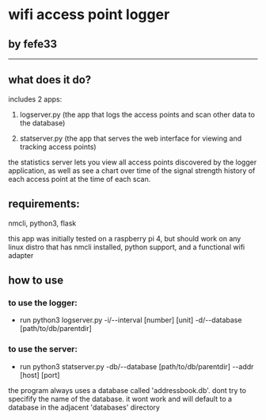 <h1>wifi access point logger</h1>
<h2>by fefe33</h2>
<hr>
<h2>what does it do?</h2>
<p>includes 2 apps:</p>
<ol>
  <li><p>logserver.py (the app that logs the access points and scan other data to the database)</p></li>
  <li><p>statserver.py (the app that serves the web interface for viewing and tracking access points)</p></li>
</ol>
<p>the statistics server lets you view all access points discovered by the logger application, as well as see a chart over time of the signal strength history of each access point at the time of each scan.</p>

<h2>requirements:</h2>
<p>nmcli, python3, flask</p>
<p>this app was initially tested on a raspberry pi 4, but should work on any linux distro that has nmcli installed, python support, and a functional wifi adapter</p>
<h2>how to use</h2>
<h3>to use the logger:</h3>
<ul>
  <li><p>run python3 logserver.py -i/--interval [number] [unit] -d/--database [path/to/db/parentdir] </p></li>
</ul>
<h3>to use the server:</h3>
<ul>
  <li><p>run python3 statserver.py -db/--database [path/to/db/parentdir] --addr [host] [port] </p></li>
</ul>
<p>the program always uses a database called 'addressbook.db'. dont try to specifify the name of the database. it wont work and will default to a database in the adjacent 'databases' directory</p>
